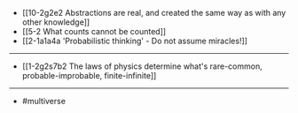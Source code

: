 - [[10-2g2e2 Abstractions are real, and created the same way as with any other knowledge]]
- [[5-2 What counts cannot be counted]]
- [[2-1a1a4a 'Probabilistic thinking' - Do not assume miracles!]]
---
- [[1-2g2s7b2 The laws of physics determine what's rare-common, probable-improbable, finite-infinite]]
---
- #multiverse
